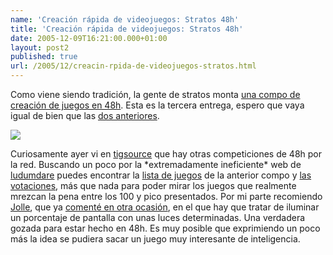 ```yaml
---
name: 'Creación rápida de videojuegos: Stratos 48h'
title: 'Creación rápida de videojuegos: Stratos 48h'
date: 2005-12-09T16:21:00.000+01:00
layout: post2
published: true
url: /2005/12/creacin-rpida-de-videojuegos-stratos.html
---
```


Como viene siendo tradición, la gente de stratos monta [una compo de creación de juegos en 48h](http://www.stratos-ad.com/forums/index.php?act=ST&f=42&t=5735). Esta es la tercera entrega, espero que vaya igual de bien que las [dos anteriores](http://www.stratos-ad.com/forums/index.php?s=17).  
  
![](http://static.flickr.com/35/71580259_39692c7efc.jpg)  
  
Curiosamente ayer vi en [tigsource](http://www.tigsource.com/home/?p=262) que hay otras competiciones de 48h por la red. Buscando un poco por la \*extremadamente ineficiente\* web de [ludumdare](http://ludumdare.com) puedes encontrar la [lista de juegos](http://www.mechanicalcat.net/tech/ld48/6/list) de la anterior compo y [las votaciones](http://www.mechanicalcat.net/tech/ld48/ratings), más que nada para poder mirar los juegos que realmente mrezcan la pena entre los 100 y pico presentados. Por mi parte recomiendo [Jolle](http://www.mechanicalcat.net/tech/ld48/6/Jolle), que ya [comenté en otra ocasión](http://blep.blogspot.com/2005/11/juegos-en-48-horas.html), en el que hay que tratar de iluminar un porcentaje de pantalla con unas luces determinadas. Una verdadera gozada para estar hecho en 48h. Es muy posible que exprimiendo un poco más la idea se pudiera sacar un juego muy interesante de inteligencia.